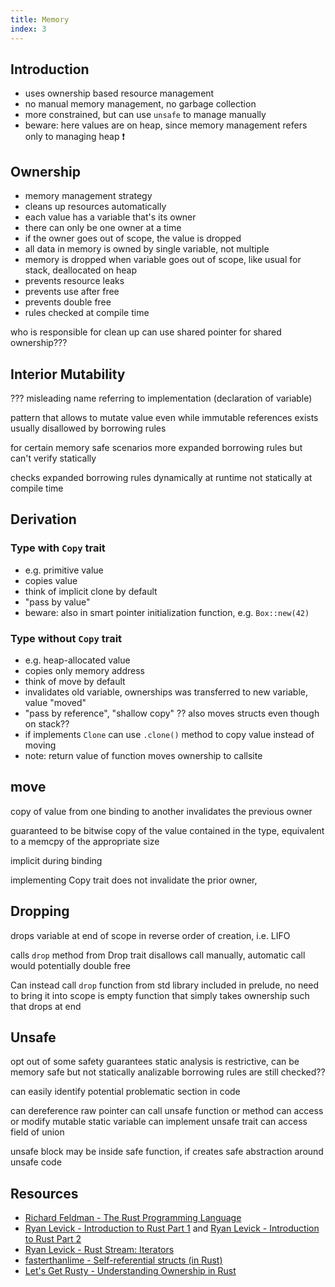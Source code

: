 ```yaml
---
title: Memory
index: 3
---
```


## Introduction

- uses ownership based resource management
- no manual memory management, no garbage collection
- more constrained, but can use `unsafe` to manage manually
- beware: here values are on heap, since memory management refers only to managing heap ❗️



## Ownership

- memory management strategy
- cleans up resources automatically
- each value has a variable that's its owner
- there can only be one owner at a time
- if the owner goes out of scope, the value is dropped
- all data in memory is owned by single variable, not multiple
- memory is dropped when variable goes out of scope, like usual for stack, deallocated on heap
- prevents resource leaks
- prevents use after free
- prevents double free
- rules checked at compile time

who is responsible for clean up
can use shared pointer for shared ownership???




## Interior Mutability
??? misleading name referring to implementation (declaration of variable)

pattern that allows to mutate value even while immutable references exists
usually disallowed by borrowing rules

for certain memory safe scenarios
more expanded borrowing rules
but can't verify statically

checks expanded borrowing rules dynamically at runtime
not statically at compile time



## Derivation

### Type with `Copy` trait

- e.g. primitive value
- copies value
- think of implicit clone by default
- "pass by value"
- beware: also in smart pointer initialization function, e.g. `Box::new(42)`

### Type without `Copy` trait

- e.g. heap-allocated value
- copies only memory address
- think of move by default
- invalidates old variable, ownerships was transferred to new variable, value "moved"
- "pass by reference", "shallow copy"
?? also moves structs even though on stack??
- if implements `Clone` can use `.clone()` method to copy value instead of moving
- note: return value of function moves ownership to callsite



## move

copy of value from one binding to another
invalidates the previous owner

guaranteed to be bitwise copy of the value contained in the type, equivalent to a memcpy of the appropriate size

implicit during binding

implementing Copy trait does not invalidate the prior owner,



## Dropping

drops variable at end of scope
in reverse order of creation, i.e. LIFO

calls `drop` method from Drop trait
disallows call manually, automatic call would potentially double free

Can instead call `drop` function from std library
included in prelude, no need to bring it into scope
is empty function that simply takes ownership such that drops at end



## Unsafe

opt out of some safety guarantees
static analysis is restrictive, can be memory safe but not statically analizable
borrowing rules are still checked??

can easily identify potential problematic section in code

can dereference raw pointer
can call unsafe function or method
can access or modify mutable static variable
can implement unsafe trait
can access field of union

unsafe block may be inside safe function, if creates safe abstraction around unsafe code





## Resources

- [Richard Feldman - The Rust Programming Language](https://frontendmasters.com/courses/rust/)
- [Ryan Levick - Introduction to Rust Part 1](https://youtube.com/watch?v=WnWGO-tLtLA) and [Ryan Levick - Introduction to Rust Part 2](https://youtube.com/watch?v=lLWchWTUFOQ)
- [Ryan Levick - Rust Stream: Iterators](https://youtube.com/watch?v=7I11degAElQ)
- [fasterthanlime - Self-referential structs (in Rust)](https://youtube.com/watch?v=xNrglKGi-7o)
- [Let's Get Rusty - Understanding Ownership in Rust](https://youtube.com/watch?v=VFIOSWy93H0&list=PLai5B987bZ9CoVR-QEIN9foz4QCJ0H2Y8&index=4)
